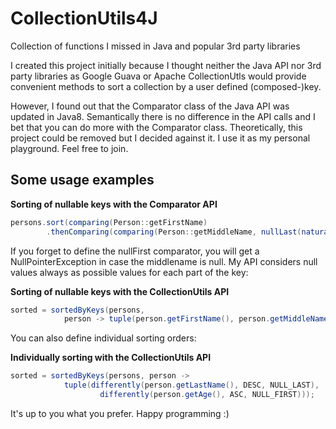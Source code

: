# CollectionUtils4J
Collection of functions I missed in Java and popular 3rd party libraries

I created this project initially because I thought neither the Java API nor 3rd party
libraries as Google Guava or Apache CollectionUtls would provide
convenient methods to sort a collection by a user defined (composed-)key.

However, I found out that the Comparator class of the Java API was updated in Java8.
Semantically there is no difference in the API calls and I bet that you can do more with the Comparator class. 
Theoretically, this project could be removed but I decided against it.
I use it as my personal playground. Feel free to join.

## Some usage examples

**Sorting of nullable keys with the Comparator API**

```java
persons.sort(comparing(Person::getFirstName)
        .thenComparing(comparing(Person::getMiddleName, nullLast(naturalOrder()))));
```

If you forget to define the nullFirst comparator, you will get a NullPointerException in case the middlename is null.
My API considers null values always as possible values for each part of the key:

**Sorting of nullable keys with the CollectionUtils API**

```java
sorted = sortedByKeys(persons, 
            person -> tuple(person.getFirstName(), person.getMiddleName()));
```

You can also define individual sorting orders:

**Individually sorting with the CollectionUtils API**

```java
sorted = sortedByKeys(persons, person ->
            tuple(differently(person.getLastName(), DESC, NULL_LAST),
                    differently(person.getAge(), ASC, NULL_FIRST)));
```


It's up to you what you prefer. Happy programming :)
